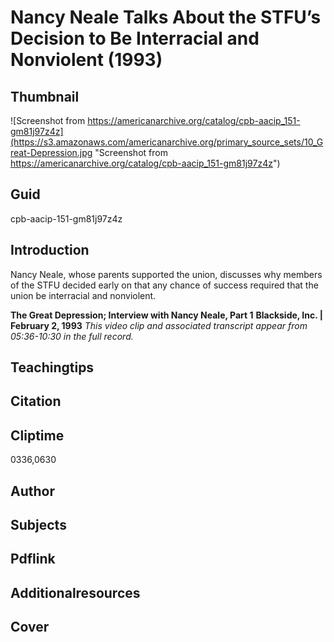 # Nancy Neale Talks About the STFU’s Decision to Be Interracial and Nonviolent (1993)

## Thumbnail

![Screenshot from https://americanarchive.org/catalog/cpb-aacip_151-gm81j97z4z](https://s3.amazonaws.com/americanarchive.org/primary_source_sets/10_Great-Depression.jpg "Screenshot from https://americanarchive.org/catalog/cpb-aacip_151-gm81j97z4z")

## Guid
cpb-aacip-151-gm81j97z4z

## Introduction

Nancy Neale, whose parents supported the union, discusses why members of the STFU decided early on that any chance of success required that the union be interracial and nonviolent.

<b>The Great Depression; Interview with Nancy Neale, Part 1</b>
<b>Blackside, Inc. | February 2, 1993</b>
<i>This video clip and associated transcript appear from 05:36-10:30 in the full record.</i>

## Teachingtips

## Citation

## Cliptime

0336,0630

## Author
## Subjects
## Pdflink
## Additionalresources
## Cover
